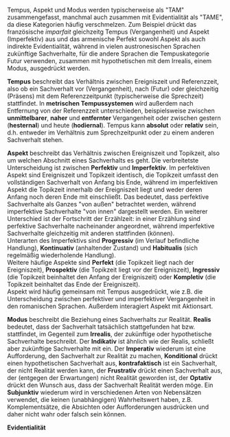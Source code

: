 Tempus, Aspekt und Modus werden typischerweise als "TAM" zusammengefasst, manchmal auch zusammen mit Evidentialität als "TAME", da diese Kategorien häufig verschmelzen. Zum Beispiel drückt das französische *imparfait* gleichzeitg Tempus (Vergangenheit) und Aspekt (Imperfektiv) aus und das armenische Perfekt sowohl Aspekt als auch indirekte Evidentialität, während in vielen austronesischen Sprachen zukünftige Sachverhalte, für die andere Sprachen die Tempuskategorie Futur verwenden, zusammen mit hypothetischen mit dem Irrealis, einem Modus, ausgedrückt werden. 

**Tempus** beschreibt das Verhältnis zwischen Ereigniszeit und Referenzzeit, also ob ein Sachverhalt vor (Vergangenheit), nach (Futur) oder gleichzeitig (Präsens) mit dem Referenzzeitpunkt (typischerweise die Sprechzeit) stattfindet. In **metrischen Tempussystemen** wird außerdem nach Entfernung von der Referenzzeit unterschieden, beispielsweise zwischen **unmittelbarer**, **naher** und **entfernter** Vergangenheit oder zwischen gestern (**hesternal**) und heute (**hodiernal**). Tempus kann **absolut** oder **relativ** sein, d.h. entweder im Verhältnis zum Sprechzeitpunkt oder zu einem anderen Sachverhalt stehen.

**Aspekt** beschreibt das Verhältnis zwischen Ereigniszeit und Topikzeit, also um welchen Abschnitt eines Sachverhalts es geht. Die verbreitetste Unterscheidung ist zwischen **Perfektiv** und **Imperfektiv**. Im perfektiven Aspekt sind Ereigniszeit und Topikzeit identisch, die Topikzeit umfasst den vollständigen Sachverhalt von Anfang bis Ende, während im imperfektiven Aspekt die Topikzeit innerhalb der Ereigniszeit liegt und weder deren Anfang noch deren Ende mit einschließt. Das bedeutet, dass perfektive Sachverhalte als Ganzes "von außen" betrachtet werden, während imperfektive Sachverhalte "von innen" dargestellt werden. Ein weiterer Unterschied ist der Fortschritt der Erzählzeit: in einer Erzählung sind perfektive Sachverhalte nacheinander angeordnet, während imperfektive Sachverhalte gleichzeitig mit anderen stattfinden (können).  
Unterarten des Imperfektivs sind **Progressiv** (im Verlauf befindliche Handlung), **Kontinuativ** (anhaltender Zustand) und **Habitualis** (sich regelmäßig wiederholende Handlung).  
Weitere häufige Aspekte sind **Perfekt** (die Topikzeit liegt nach der Ereigniszeit), **Prospektiv** (die Topikzeit liegt vor der Ereigniszeit), **Ingressiv** (die Topikzeit beinhaltet den Anfang der Ereigniszeit) oder **Kompletiv** (die Topikzeit beinhaltet das Ende der Ereigniszeit).  
Aspekt wird häufig gemeinsam mit Tempus ausgedrückt, wie z.B. die Unterscheidung zwischen perfektiver und imperfektiver Vergangenheit in den romanischen Sprachen. Außerdem interagiert Aspekt mit Aktionsart.

**Modus** beschreibt die Beziehung eines Sachverhalts zur Realität. **Realis** bedeutet, dass der Sachverhalt tatsächlich stattgefunden hat bzw. stattfindet, im Gegenteil zum **Irrealis**, der zukünftige oder hypothetische Sachverhalte beschreibt. Der **Indikativ** ist ähnlich wie der Realis, schließt aber zukünftige Sachverhalte mit ein. Der **Imperativ** wiederum ist eine Aufforderung, den Sachverhalt zur Realität zu machen, **Konditional** drückt einen hypothetischen Sachverhalt aus, **kontrafaktisch** ist ein Sachverhalt, der nicht Realität werden kann, der **Frustrativ** drückt einen Sachverhalt aus, der (entgegen der Erwartungen) nicht Realität geworden ist, der **Optativ** drückt den Wunsch aus, dass der Sachverhalt Realität werden möge. Ein **Subjunktiv** wiederum wird in verschiedenen Arten von Nebensätzen verwendet, die keinen (unabhängigen) Wahrheitswert haben, z.B. Komplementsätze, die Absichten oder Aufforderungen ausdrücken und daher nicht wahr oder falsch sein können.

**Evidentialität**
